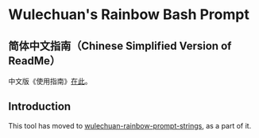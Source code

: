 # Wulechuan's Rainbow Bash Prompt


## 简体中文指南（Chinese Simplified Version of ReadMe）

中文版《使用指南》[在此](./ReadMe.md)。



## Introduction

This tool has moved to [wulechuan-rainbow-prompt-strings](https://github.com/wulechuan/wulechuan-rainbow-prompt-strings), as a part of it.